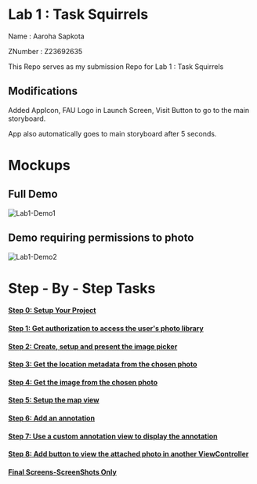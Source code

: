 # Lab 1 : Task Squirrels

Name :  Aaroha Sapkota

ZNumber : Z23692635

This Repo serves as my submission Repo for Lab 1 : Task Squirrels
## Modifications
  Added AppIcon, FAU Logo in Launch Screen, Visit Button to go to the main storyboard.

  App also automatically goes to main storyboard after 5 seconds.
# Mockups
## Full Demo
![Lab1-Demo1](https://github.com/user-attachments/assets/3a3bc3a6-cdc1-4b0e-a98b-3f7401349155)
## Demo requiring permissions to photo
![Lab1-Demo2](https://github.com/user-attachments/assets/971b450e-66b5-43fc-9c94-d87901fdec78)



# Step - By - Step Tasks 


#### [Step 0: Setup Your Project](/StepByStepTasks.md#step-0-setup-your-project) 
#### [Step 1: Get authorization to access the user's photo library](/StepByStepTasks.md#step-1-get-authorization-to-access-the-users-photo-library) 
#### [Step 2: Create, setup and present the image picker](/StepByStepTasks.md#step-2-create-setup-and-present-the-image-picker) 
#### [Step 3: Get the location metadata from the chosen photo](/StepByStepTasks.md#step-3-get-the-location-metadata-from-the-chosen-photo) 
#### [Step 4: Get the image from the chosen photo](/StepByStepTasks.md#step-4-get-the-image-from-the-chosen-photo)
#### [Step 5: Setup the map view](/StepByStepTasks.md#step-5-setup-the-map-view)
#### [Step 6: Add an annotation](/StepByStepTasks.md#step-6-add-an-annotation)
#### [Step 7: Use a custom annotation view to display the annotation](/StepByStepTasks.md#step-7-use-a-custom-annotation-view-to-display-the-annotation)
#### [Step 8: Add button to view the attached photo in another ViewController](/StepByStepTasks.md#step-8-add-button-to-view-the-attached-photo-in-another-viewcontroller)
#### [Final Screens-ScreenShots Only](/StepByStepTasks.md#final-screens)


  

